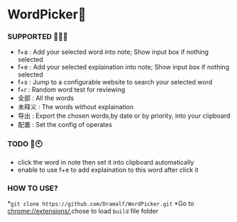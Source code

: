 # WordPicker🤏
### SUPPORTED 🙋‍♂️🙋
* f+a : Add your selected word into note; Show input box if nothing selected
* f+e : Add your selected explaination into note; Show input box if nothing selected
* f+s : Jump to a configurable website to search your selected word 
* f+r : Random word test for reviewing
* 全部 : All the words
* 未释义 : The words without explaination
* 导出 : Export the chosen words,by date or by priority, into your clipboard
* 配置 : Set the config of operates
### TODO 🔖🕙
* click the word in note then set it into clipboard automatically
* enable to use f+e to add explaination to this word after click it
### HOW TO USE?
*`git clone https://github.com/Dramalf/WordPicker.git`
*Go to <chrome://extensions/>,chose to load `build` file folder
